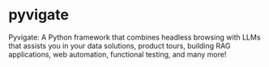# pyvigate
Pyvigate: A Python framework that combines headless browsing with LLMs that assists you in your data solutions, product tours, building RAG applications, web automation, functional testing, and many more!
